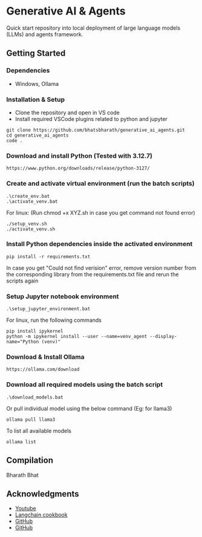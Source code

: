 # Generative AI & Agents

Quick start repository into local deployment of large language models (LLMs) and agents framework.

## Getting Started

### Dependencies

* Windows, Ollama

### Installation & Setup
* Clone the repository and open in VS code
* Install required VSCode plugins related to python and jupyter
```
git clone https://github.com/bhatsbharath/generative_ai_agents.git
cd generative_ai_agents
code .
```

### Download and install Python (Tested with 3.12.7)
```
https://www.python.org/downloads/release/python-3127/
```

### Create and activate virtual environment (run the batch scripts)
```
.\create_env.bat
.\activate_venv.bat
```
For linux: (Run chmod +x XYZ.sh in case you get command not found error)
```
./setup_venv.sh
./activate_venv.sh
```

### Install Python dependencies inside the activated environment
```
pip install -r requirements.txt
```
In case you get "Could not find verision" error, remove version number from the corresponding library from the requirements.txt file and rerun the scripts again

### Setup Jupyter notebook environment
```
.\setup_jupyter_environment.bat
```
For linux, run the following commands
```
pip install ipykernel
python -m ipykernel install --user --name=venv_agent --display-name="Python (venv)"
```

### Download & Install Ollama
```
https://ollama.com/download
```

### Download all required models using the batch script
```
.\download_models.bat
```
Or pull individual model using the below command (Eg: for llama3)
```
ollama pull llama3
```
To list all available models
```
ollama list
```


## Compilation
 Bharath Bhat


## Acknowledgments
* [Youtube](https://www.youtube.com/watch?v=eV-zVWClcj0&list=PLp01ObP3udmq2quR-RfrX4zNut_t_kNot&index=22)
* [Langchain cookbook](https://github.com/langchain-ai/langchain/tree/master)
* [GitHub](https://github.com/NirDiamant)
* [GitHub](https://github.com/fshnkarimi/Fine-tuning-an-LLM-using-LoRA)
